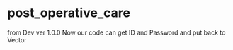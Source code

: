 # post_operative_care
 from Dev
 ver 1.0.0
    Now our code can get ID and Password
    and put back to Vector
